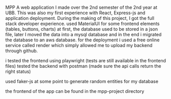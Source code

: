 MPP
A web application I made over the 2nd semester of the 2nd year at UBB.
This was also my first experience with React, Express-js and application deployment. During the making of this project, I got the full stack developer experience. 
used MaterialUI for some frontend elements (tables, buttons, charts)
at first, the database used to be stored in a json file, later I moved the data into a mysql database and in the end i migrated the database to an aws database.
for the deployment i used a free online service called render which simply allowed me to upload my backend through github.

i tested the frontend using playwright (tests are still available in the frontend files)
tested the backend with postman (made sure the api calls return the right status)

used faker-js at some point to generate random entities for my database

the frontend of the app can be found in the mpp-project directory
